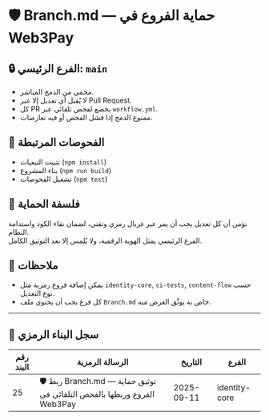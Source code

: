 # 🛡️ Branch.md — حماية الفروع في Web3Pay

## 🔒 الفرع الرئيسي: `main`

- محمي من الدمج المباشر.
- لا يُقبل أي تعديل إلا عبر Pull Request.
- كل PR يخضع لفحص تلقائي عبر `workflow.yml`.
- ممنوع الدمج إذا فشل الفحص أو فيه تعارضات.

## 🧪 الفحوصات المرتبطة

- تثبيت التبعيات (`npm install`)
- بناء المشروع (`npm run build`)
- تشغيل الفحوصات (`npm test`)

## 🧬 فلسفة الحماية

نؤمن أن كل تعديل يجب أن يمر عبر غربال رمزي وتقني، لضمان نقاء الكود واستدامة النظام.  
الفرع الرئيسي يمثل الهوية الرقمية، ولا يُلمس إلا بعد التوثيق الكامل.

## 📌 ملاحظات

- يمكن إضافة فروع رمزية مثل `identity-core`, `ci-tests`, `content-flow` حسب نوع التعديل.
- كل فرع يجب أن يحتوي ملف `Branch.md` خاص به يوثّق الغرض منه.
- ---

## 🧾 سجل البناء الرمزي

| رقم البند | الرسالة الرمزية | التاريخ | الفرع |
|----------|------------------|---------|-------|
| 25       | 🛡️ ربط Branch.md — توثيق حماية الفروع وربطها بالفحص التلقائي في Web3Pay | 2025-09-11 | identity-core |
